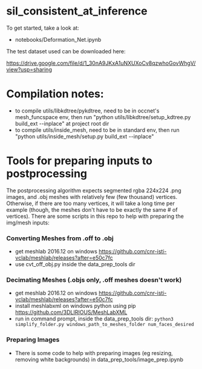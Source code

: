 # sil_consistent_at_inference

To get started, take a look at:
* notebooks/Deformation_Net.ipynb

The test dataset used can be downloaded here:

https://drive.google.com/file/d/1_30nA9JKxA1uNXUXoCv8qzwhoGovWhgV/view?usp=sharing


# Compilation notes:
* to compile utils/libkdtree/pykdtree, need to be in occnet's mesh_funcspace env, then run "python utils/libkdtree/setup_kdtree.py build_ext --inplace" at project root dir
* to compile utils/inside_mesh, need to be in standard env, then run "python utils/inside_mesh/setup.py build_ext --inplace"



# Tools for preparing inputs to postprocessing
The postprocessing algorithm expects segmented rgba 224x224 .png images, and .obj meshes with relatively few (few thousand) vertices. Otherwise, if there are too many vertices, it will take a long time per example (though, the meshes don't have to be exactly the same # of vertices). There are some scripts in this repo to help with preparing the img/mesh inputs:
### Converting Meshes from .off to .obj
* get meshlab 2016.12 on windows
https://github.com/cnr-isti-vclab/meshlab/releases?after=e50c7fc
* use cvt_off_obj.py inside the data_prep_tools dir
### Decimating Meshes (.objs only, .off meshes doesn't work)
* get meshlab 2016.12 on windows
https://github.com/cnr-isti-vclab/meshlab/releases?after=e50c7fc
* install meshlabxml on windows python using pip
https://github.com/3DLIRIOUS/MeshLabXML
* run in command prompt, inside the data_prep_tools dir: `python3 simplify_folder.py windows_path_to_meshes_folder num_faces_desired`
### Preparing Images
* There is some code to help with preparing images (eg resizing, removing white backgrounds) in data_prep_tools/image_prep.ipynb
